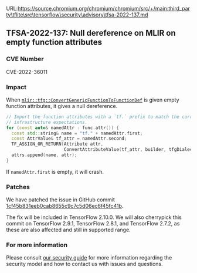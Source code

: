 URL:https://source.chromium.org/chromium/chromium/src/+/main:third_party\tflite\src\tensorflow\security\advisory\tfsa-2022-137.md
## TFSA-2022-137: Null dereference on MLIR on empty function attributes

### CVE Number
CVE-2022-36011

### Impact
When [`mlir::tfg::ConvertGenericFunctionToFunctionDef`](https://github.com/tensorflow/tensorflow/blob/master/tensorflow/core/ir/importexport/functiondef_import.cc) is given empty function attributes, it gives a null dereference.
```cpp
// Import the function attributes with a `tf.` prefix to match the current
// infrastructure expectations.
for (const auto& namedAttr : func.attr()) {
  const std::string& name = "tf." + namedAttr.first;
  const AttrValue& tf_attr = namedAttr.second;
  TF_ASSIGN_OR_RETURN(Attribute attr,
                      ConvertAttributeValue(tf_attr, builder, tfgDialect));
  attrs.append(name, attr);
}
```
If `namedAttr.first` is empty, it will crash.

### Patches
We have patched the issue in GitHub commit [1cf45b831eeb0cab8655c9c7c5d06ec6f45fc41b](https://github.com/tensorflow/tensorflow/commit/1cf45b831eeb0cab8655c9c7c5d06ec6f45fc41b).

The fix will be included in TensorFlow 2.10.0. We will also cherrypick this commit on TensorFlow 2.9.1, TensorFlow 2.8.1, and TensorFlow 2.7.2, as these are also affected and still in supported range.


### For more information
Please consult [our security guide](https://github.com/tensorflow/tensorflow/blob/master/SECURITY.md) for more information regarding the security model and how to contact us with issues and questions.
